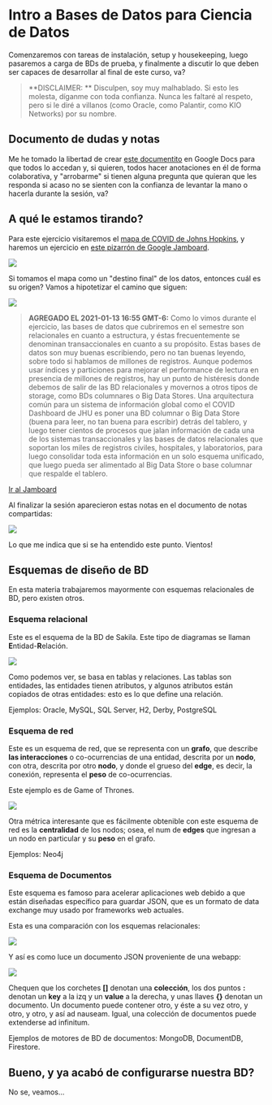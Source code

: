 # Intro a Bases de Datos para Ciencia de Datos
Comenzaremos con tareas de instalación, setup y housekeeping, luego pasaremos a carga de BDs de prueba, y finalmente a discutir lo que deben ser capaces de desarrollar al final de este curso, va?

> **DISCLAIMER: ** Disculpen, soy muy malhablado. Si esto les molesta, díganme con toda confianza. Nunca les faltaré al respeto, pero si le diré a villanos (como Oracle, como Palantir, como KIO Networks) por su nombre.

## Documento de dudas y notas

Me he tomado la libertad de crear [este documentito](https://docs.google.com/document/d/1dJmES9XzNGdmnjsh3NNArmbku7ChdwmIJc2AZiHKwOI/edit?usp=sharing) en Google Docs para que todos lo accedan y, si quieren, todos hacer anotaciones en él de forma colaborativa, y "arrobarme" si tienen alguna pregunta que quieran que les responda si acaso no se sienten con la confianza de levantar la mano o hacerla durante la sesión, va?

## A qué le estamos tirando?

Para este ejercicio visitaremos el [mapa de COVID de Johns Hopkins](https://coronavirus.jhu.edu/map.html), y haremos un ejercicio en [este pizarrón de Google Jamboard](https://jamboard.google.com/d/1og4fJ0Y3w42JetnOWP04SGoGn4IkzVCK4i_mtp3dPLc/viewer).

![](https://www.inquirer.com/resizer/KmF729M7L9WYkUwX___Smc7_aCo=/1400x932/smart/arc-anglerfish-arc2-prod-pmn.s3.amazonaws.com/public/QLMQQ2PE7ZAXXPYEIUO5N36QPI.jpg)

Si tomamos el mapa como un "destino final" de los datos, entonces cuál es su origen? Vamos a hipotetizar el camino que siguen:

![](https://imgur.com/LDDK5XK.png)

> **AGREGADO EL 2021-01-13 16:55 GMT-6:** Como lo vimos durante el ejercicio, las bases de datos que cubriremos en el semestre son relacionales en cuanto a estructura, y éstas frecuentemente se denominan transaccionales en cuanto a su propósito. Estas bases de datos son muy buenas escribiendo, pero no tan buenas leyendo, sobre todo si hablamos de millones de registros. Aunque podemos usar índices y particiones para mejorar el performance de lectura en presencia de millones de registros, hay un punto de histéresis donde debemos de salir de las BD relacionales y movernos a otros tipos de storage, como BDs columnares o Big Data Stores. Una arquitectura común para un sistema de información global como el COVID Dashboard de JHU es poner una BD columnar o Big Data Store (buena para leer, no tan buena para escribir) detrás del tablero, y luego tener cientos de procesos que jalan información de cada una de los sistemas transaccionales y las bases de datos relacionales que soportan los miles de registros civiles, hospitales, y laboratorios, para luego consolidar toda esta información en un solo esquema unificado, que luego pueda ser alimentado al Big Data Store o base columnar que respalde el tablero.

[Ir al Jamboard](https://jamboard.google.com/d/1og4fJ0Y3w42JetnOWP04SGoGn4IkzVCK4i_mtp3dPLc/viewer)

Al finalizar la sesión aparecieron estas notas en el documento de notas compartidas:

![](https://imgur.com/LUdJupp.png)

Lo que me indica que si se ha entendido este punto. Vientos!

## Esquemas de diseño de BD

En esta materia trabajaremos mayormente con esquemas relacionales de BD, pero existen otros.

### Esquema relacional

Este es el esquema de la BD de Sakila. Este tipo de diagramas se llaman **E**ntidad-**R**elación.

![](https://docs.oracle.com/cd/E17952_01/workbench-en/images/wb-sakila-eer.png)

Como podemos ver, se basa en tablas y relaciones. Las tablas son entidades, las entidades tienen atributos, y algunos atributos están copiados de otras entidades: esto es lo que define una relación.

Ejemplos: Oracle, MySQL, SQL Server, H2, Derby, PostgreSQL

### Esquema de red

Este es un esquema de red, que se representa con un **grafo**, que describe **las interacciones** o co-ocurrencias de una entidad, descrita por un **nodo**, con otra, descrita por otro **nodo**, y donde el grueso del **edge**, es decir, la conexión, representa el **peso** de co-ocurrencias.

Este ejemplo es de Game of Thrones.

![](https://dist.neo4j.com/wp-content/uploads/20170716015001/graph-of-thrones.png?_gl=1*t0n6t3*_ga*MTQyNDUzMjk0Ni4xNjEwNTU4ODM1*_ga_DL38Q8KGQC*MTYxMDU1ODgzNS4xLjAuMTYxMDU1ODgzNS4w&_ga=2.96387615.248246225.1610558835-1424532946.1610558835)

Otra métrica interesante que es fácilmente obtenible con este esquema de red es la **centralidad** de los nodos; osea, el num de **edges** que ingresan a un nodo en particular y su **peso** en el grafo.

Ejemplos: Neo4j

### Esquema de Documentos

Este esquema es famoso para acelerar aplicaciones web debido a que están diseñadas específico para guardar JSON, que es un formato de data exchange muy usado por frameworks web actuales.

Esta es una comparación con los esquemas relacionales:

![](https://annegretsarchitecture.files.wordpress.com/2018/06/docorienteddatabase.gif?w=900)

Y así es como luce un documento JSON proveniente de una webapp:

![](https://static.goanywhere.com/images/tutorials/read-json/ExampleJSON2.png)

Chequen que los corchetes **[]** denotan una **colección**, los dos puntos **:** denotan un **key** a la izq y un **value** a la derecha, y unas llaves **{}** denotan un documento. Un documento puede contener otro, y éste a su vez otro, y otro, y otro, y así ad nauseam. Igual, una colección de documentos puede extenderse ad infinitum.

Ejemplos de motores de BD de documentos: MongoDB, DocumentDB, Firestore.

## Bueno, y ya acabó de configurarse nuestra BD?

No se, veamos...
